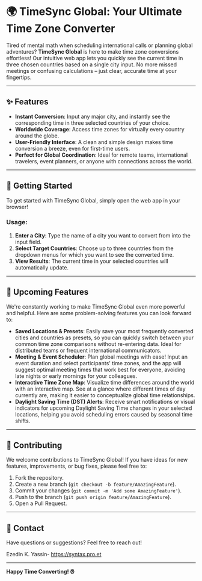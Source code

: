 
# 🌍 TimeSync Global: Your Ultimate Time Zone Converter

Tired of mental math when scheduling international calls or planning global adventures? **TimeSync Global** is here to make time zone conversions effortless! Our intuitive web app lets you quickly see the current time in three chosen countries based on a single city input. No more missed meetings or confusing calculations – just clear, accurate time at your fingertips.

---

## ✨ Features

* **Instant Conversion**: Input any major city, and instantly see the corresponding time in three selected countries of your choice.
* **Worldwide Coverage**: Access time zones for virtually every country around the globe.
* **User-Friendly Interface**: A clean and simple design makes time conversion a breeze, even for first-time users.
* **Perfect for Global Coordination**: Ideal for remote teams, international travelers, event planners, or anyone with connections across the world.

---

## 🚀 Getting Started

To get started with TimeSync Global, simply open the web app in your browser!

### **Usage:**

1.  **Enter a City**: Type the name of a city you want to convert from into the input field.
2.  **Select Target Countries**: Choose up to three countries from the dropdown menus for which you want to see the converted time.
3.  **View Results**: The current time in your selected countries will automatically update.



---

## 🔮 Upcoming Features

We're constantly working to make TimeSync Global even more powerful and helpful. Here are some problem-solving features you can look forward to:

* **Saved Locations & Presets**: Easily save your most frequently converted cities and countries as presets, so you can quickly switch between your common time zone comparisons without re-entering data. Ideal for distributed teams or frequent international communicators.
* **Meeting & Event Scheduler**: Plan global meetings with ease! Input an event duration and select participants' time zones, and the app will suggest optimal meeting times that work best for everyone, avoiding late nights or early mornings for your colleagues.
* **Interactive Time Zone Map**: Visualize time differences around the world with an interactive map. See at a glance where different times of day currently are, making it easier to conceptualize global time relationships.
* **Daylight Saving Time (DST) Alerts**: Receive smart notifications or visual indicators for upcoming Daylight Saving Time changes in your selected locations, helping you avoid scheduling errors caused by seasonal time shifts.

---


## 🤝 Contributing

We welcome contributions to TimeSync Global! If you have ideas for new features, improvements, or bug fixes, please feel free to:

1.  Fork the repository.
2.  Create a new branch (`git checkout -b feature/AmazingFeature`).
3.  Commit your changes (`git commit -m 'Add some AmazingFeature'`).
4.  Push to the branch (`git push origin feature/AmazingFeature`).
5.  Open a Pull Request.

---


## 📧 Contact

Have questions or suggestions? Feel free to reach out!

Ezedin K. Yassin- https://syntax.pro.et

---

**Happy Time Converting! ⏰**
